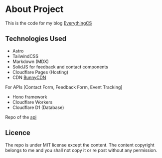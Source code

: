 # About Project

This is the code for my blog [EverythingCS](https://everythingcs.dev)

## Technologies Used
- Astro
- TailwindCSS
- Markdown (MDX)
- SolidJS for feedback and contact components
- Cloudflare Pages (Hosting)
- CDN [BunnyCDN](https://bunny.net?ref=tpyqcsl0tr)

For APIs [Contact Form, Feedback Form, Event Tracking]
- Hono framework
- Cloudflare Workers
- Cloudflare D1 (Database)

Repo of the [api](https://github.com/ksjitendra18/everythingcs-apis) 

## Licence
The repo is under MIT license except the content. The content copyright belongs to me and you shall not copy it or re post without any permission.
